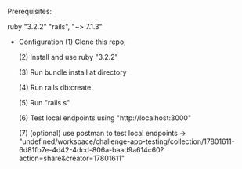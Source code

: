 Prerequisites:

ruby "3.2.2"
"rails", "~> 7.1.3"


* Configuration
  (1) Clone this repo;
  
  (2) Install and use ruby "3.2.2"
  
  (3) Run bundle install at directory
  
  (4) Run rails db:create
  
  (5) Run "rails s"
  
  (6) Test local endpoints using "http://localhost:3000"

  (7) (optional) use postman to test local endpoints -> "undefined/workspace/challenge-app-testing/collection/17801611-6d81fb7e-4d42-4dcd-806a-baad9a614c60?action=share&creator=17801611"
